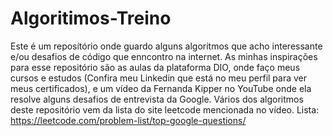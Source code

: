 # Algoritimos-Treino
Este é um reposítório onde guardo alguns algoritmos que acho interessante e/ou desafios de código que enncontro na internet.
As minhas inspirações para esse repositório são as aulas da plataforma DIO, onde faço meus cursos e estudos (Confira meu Linkedin que está no meu perfil para ver meus certificados), e um vídeo da Fernanda Kipper no YouTube onde ela resolve alguns desafios de entrevista da Google. Vários dos algoritmos deste repositório vem da lista do site leetcode mencionada no vídeo. Lista: https://leetcode.com/problem-list/top-google-questions/